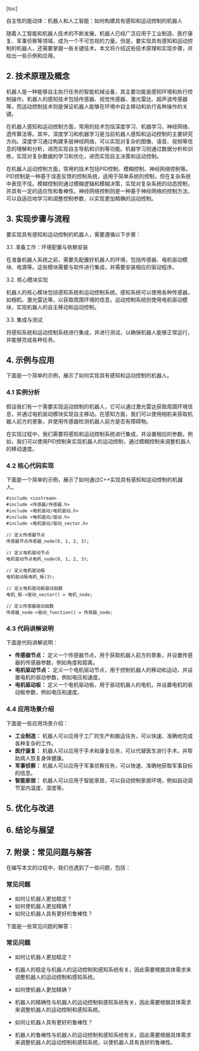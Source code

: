 
[toc]                    
                
                
自主性的能动体：机器人和人工智能：如何构建具有感知和运动控制的机器人

随着人工智能和机器人技术的不断发展，机器人已经广泛应用于工业制造、医疗康复、军事侦察等领域，成为一个不可忽视的力量。但是，要实现具有感知和运动控制的机器人，还需要掌握一些关键技术。本文将介绍这些技术原理和实现步骤，并给出一些示例和应用。

## 2. 技术原理及概念

机器人是一种能够自主执行任务的智能机械设备，其主要功能是感知环境和执行控制操作。机器人的感知技术包括传感器、视觉传感器、激光雷达、超声波传感器等，而运动控制技术则是保证机器人能够在环境中自主移动和执行各种操作的关键。

在机器人感知和运动控制方面，常用的技术包括深度学习、机器学习、神经网络、遗传算法等。其中，深度学习和机器学习是当前机器人感知和运动控制的主要研究方向。深度学习通过构建多层神经网络，可以实现对复杂的图像、语音、视频等信息的理解和分析，进而实现自主导航和识别等功能。机器学习则通过数据分析和训练，实现对复杂数据的学习和优化，进而实现自主决策和运动控制。

在机器人运动控制方面，常用的技术包括PID控制、模糊控制、神经网络控制等。PID控制是一种基于误差反馈的控制系统，适用于简单系统的控制，但在复杂系统中表现不佳。模糊控制则通过模糊逻辑和模糊决策，实现对复杂系统的动态控制，并具有一定的适应性和鲁棒性。神经网络控制则是一种基于神经网络的控制方法，可以自适应地学习和调整控制参数，以实现更加精确的运动控制。

## 3. 实现步骤与流程

要实现具有感知和运动控制的机器人，需要遵循以下步骤：

3.1. 准备工作：环境配置与依赖安装

在准备机器人系统之前，需要先配置好机器人的环境，包括传感器、电机驱动模块、电源等。这些模块需要与软件进行集成，并需要安装相应的驱动程序。

3.2. 核心模块实现

机器人的核心模块包括感知系统和运动控制系统。感知系统可以使用各种传感器，如相机、激光雷达等，以获取周围环境的信息。运动控制系统则使用电机驱动模块，实现机器人的自主移动和运动控制。

3.3. 集成与测试

将感知系统和运动控制系统进行集成，并进行测试，以确保机器人能够正常运行，并能够完成各种任务。

## 4. 示例与应用

下面是一个简单的示例，展示了如何实现具有感知和运动控制的机器人。

### 4.1 实例分析

假设我们有一个需要实现运动控制的机器人，它可以通过激光雷达获取周围环境信息，并通过电机驱动模块实现自主移动。在感知方面，我们可以使用相机来获取机器人前方的景象，并使用传感器检测机器人前方是否有障碍物。

在实现过程中，我们需要将感知和运动控制系统进行集成，并设置相应的参数。例如，我们可以使用PID控制来实现机器人的运动控制，通过模糊控制来调整机器人的移动速度。

### 4.2 核心代码实现

下面是一个简单的示例，展示了如何通过C++实现具有感知和运动控制的机器人。

```
#include <iostream>
#include <传感器/传感器.h>
#include <电机驱动/电机驱动.h>
#include <电机驱动/驱动.h>
#include <电机驱动/驱动_vector.h>

// 定义传感器节点
传感器节点传感器_node(0, 1, 2, 3);

// 定义电机驱动节点
电机驱动节点电机_node(0, 1, 2, 3);

// 定义电机驱动板
电机驱动板电机_板(3);

// 定义电机驱动板驱动函数
电机_板->驱动_vector() = 电机_node;

// 定义传感器驱动函数
传感器_node->驱动_function() = 传感器_node;
```

### 4.3 代码讲解说明

下面是代码讲解说明：

- **传感器节点：** 定义一个传感器节点，用于获取机器人前方的景象，并设置传感器的传感器参数，例如角度和距离。
- **电机驱动节点：** 定义一个电机驱动节点，用于控制机器人的移动和运动，并设置电机的驱动参数，例如电压和速度。
- **电机驱动板：** 定义一个电机驱动板，用于驱动机器人的电机，并设置电机的驱动板参数，例如电压和速度。

### 4.4 应用场景介绍

下面是一些应用场景介绍：

- **工业制造：** 机器人可以应用于工厂的生产和搬运任务，可以快速、准确地完成各种复杂的工作。
- **医疗康复：** 机器人可以应用于手术和康复任务，可以代替医生进行手术，并帮助病人恢复身体健康。
- **军事侦察：** 机器人可以应用于军事侦察任务，可以快速、准确地获取军事目标的信息。
- **智能家居：** 机器人可以应用于智能家居，可以自动控制家居环境，例如自动调节室内温度、湿度等。

## 5. 优化与改进

## 6. 结论与展望

## 7. 附录：常见问题与解答

在编写本文的过程中，我们也遇到了一些问题，包括：

### 常见问题

- 如何让机器人更加稳定？
- 如何使机器人更加精确？
- 如何让机器人具有更好的鲁棒性？

下面是一些常见问题的解答：

### 常见问题

- 如何让机器人更加稳定？

- 机器人的稳定与机器人的运动控制和感知系统有关，因此需要根据具体需求来调整机器人的运动控制和感知系统。

- 如何使机器人更加精确？

- 机器人的精确性与机器人的运动控制和感知系统有关，因此需要根据具体需求来调整机器人的运动控制和感知系统。

- 如何让机器人具有更好的鲁棒性？

- 机器人的鲁棒性与机器人的运动控制和感知系统有关，因此需要根据具体需求来调整机器人的运动控制和感知系统，以使机器人具有良好的鲁棒性。

